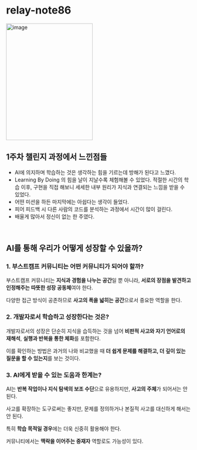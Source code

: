 # relay-note86

<img width="236" height="317" alt="image" src="https://github.com/user-attachments/assets/9082b631-b1cf-40f2-b555-e5f277bea2e0" />

<br>

## 1주차 챌린지 과정에서 느낀점들

- AI에 의지하며 학습하는 것은 생각하는 힘을 기르는데 방해가 된다고 느꼈다.
- Learning By Doing 의 힘을 날이 지날수록 체험해볼 수 있었다. 적절한 시간의 학습 이후, 구현을 직접 해보니 세세한 내부 원리가 지식과 연결되는 느낌을 받을 수 있었다.
- 어떤 미션을 하든 마지막에는 아쉽다는 생각이 들었다.
- 피어 피드백 시 다른 사람의 코드를 분석하는 과정에서 시간이 많이 걸린다.
- 배울게 많아서 정신이 없는 한 주였다.

<br>

## AI를 통해 우리가 어떻게 성장할 수 있을까?

### 1. 부스트캠프 커뮤니티는 어떤 커뮤니티가 되어야 할까?

부스트캠프 커뮤니티는 **지식과 경험을 나누는 공간**일 뿐 아니라, **서로의 장점을 발견하고 인정해주는 따뜻한 성장 공동체**여야 한다.

다양한 접근 방식이 공존하므로 **사고의 폭을 넓히는 공간**으로서 중요한 역할을 한다.

### 2. 개발자로서 학습하고 성장한다는 것은?

개발자로서의 성장은 단순히 지식을 습득하는 것을 넘어 **비판적 사고와 자기 언어로의 재해석**, **실행과 반복을 통한 체화**를 포함한다.

이를 확인하는 방법은 과거의 나와 비교했을 때 **더 쉽게 문제를 해결하고, 더 깊이 있는 질문을 할 수 있는지**를 보는 것이다.

### 3. AI에게 받을 수 있는 도움과 한계는?

AI는 **반복 작업이나 지식 탐색의 보조 수단**으로 유용하지만, **사고의 주체**가 되어서는 안 된다.

사고를 확장하는 도구로써는 좋지만, 문제를 정의하거나 본질적 사고를 대신하게 해서는 안 된다.

특히 **학습 목적일 경우**에는 더욱 신중히 활용해야 한다.

커뮤니티에서는 **맥락을 이어주는 중재자** 역할로도 가능성이 있다.
